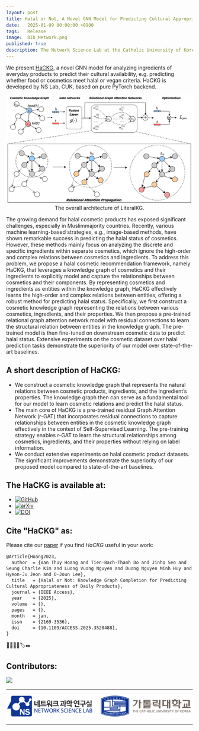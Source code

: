```yaml
---
layout: post
title: Halal or Not, A Novel GNN Model for Predicting Cultural Appropriateness of Everyday Products
date:   2025-01-09 00:00:00 +0900
tags:   Release
image:  Bib_Network.png
published: true
description: The Network Science Lab at the Catholic University of Korea releases Halal or Not (HaCKG), a novel attributed knowledge graph completion model for predicting cultural appropriateness of everyday products (mainly, halal and haram of cosmetics).
---
```


We present [HaCKG](https://github.com/NSLab-CUK/Halal-or-Not), a novel GNN model for analyzing ingredients of everyday products to predict their cultural availability, e.g. predicting whether food or cosmetics meet halal or vegan criteria. HaCKG is developed by NS Lab, CUK, based on pure PyTorch backend.

<p align="center">
  <img src="/images/HaCKG.jpg" alt="LiteralKG Architecture" width="800">
  <br>
  <b></b> The overall architecture of LiteralKG.
</p>

The growing demand for halal cosmetic products has exposed significant challenges, especially in Muslimmajority countries. Recently, various machine learning-based strategies, e.g., image-based methods, have shown remarkable success in predicting the halal status of cosmetics. However, these methods mainly focus on analyzing the discrete and specific ingredients within separate cosmetics, which ignore the high-order and complex relations between cosmetics and ingredients. To address this problem, we propose a halal cosmetic recommendation framework, namely HaCKG, that leverages a knowledge graph of cosmetics and their ingredients to explicitly model and capture the relationships between cosmetics and their components. By representing cosmetics and ingredients as entities within the knowledge graph, HaCKG effectively learns the high-order and complex relations between entities, offering a robust method for predicting halal status. Specifically, we first construct a cosmetic knowledge graph representing the relations between various cosmetics, ingredients, and their properties. We then propose a pre-trained relational graph attention network model with residual connections to learn the structural relation between entities in the knowledge graph. The pre-trained model is then fine-tuned on downstream cosmetic data to predict halal status. Extensive experiments on the cosmetic dataset over halal prediction tasks demonstrate the superiority of our model over state-of-the-art baselines.


## A short description of **HaCKG**:

- We construct a cosmetic knowledge graph that represents the natural relations between cosmetic products, ingredients, and the ingredient’s properties. The knowledge graph then can serve as a fundamental tool for our model to learn cosmetic relations and predict the halal status.
- The main core of HaCKG is a pre-trained residual Graph Attention Network (r-GAT) that incorporates residual connections to capture relationships between entities in the cosmetic knowledge graph effectively in the context of Self-Supervised Learning. The pre-training strategy enables r-GAT to learn the structural relationships among cosmetics, ingredients, and their properties without relying on label information.
- We conduct extensive experiments on halal cosmetic product datasets. The significant improvements demonstrate the superiority of our proposed model compared to state-of-the-art baselines.


## The **HaCKG** is available at:
* [![GitHub](https://img.shields.io/badge/GitHub-Data%20&%20Code-9B9B9B?style=flat-square&logo=GitHub)](https://github.com/NSLab-CUK/Halal-or-Not)
* [![arXiv](https://img.shields.io/badge/arXiv-2501.05768-b31b1b?style=flat-square&logo=arxiv&logoColor=red)](https://arxiv.org/abs/2501.05768)
* [![DOI](http://img.shields.io/:DOI-10.1109/ACCESS.2025.3528488-FAB70C?style=flat-square&logo=doi)](https://doi.org/10.1109/ACCESS.2025.3528488)


## Cite "**HaCKG**" as:

Please cite our [paper](https://doi.org/10.1109/ACCESS.2025.3528488) if you find *HaCKG* useful in your work:
```
@Article{Hoang2023,
  author  = {Van Thuy Hoang and Tien-Bach-Thanh Do and Jinho Seo and Seung Charlie Kim and Luong Vuong Nguyen and Duong Nguyen Minh Huy and Hyeon-Ju Jeon and O-Joun Lee},
  title   = {Halal or Not: Knowledge Graph Completion for Predicting Cultural Appropriateness of Daily Products},
  journal = {IEEE Access},
  year    = {2025},
  volume  = {},
  pages   = {},
  month   = jan,
  issn    = {2169-3536},
  doi     = {10.1109/ACCESS.2025.3528488},
}
```

:page_facing_up::woman_technologist::bookmark_tabs::label::black_nib:	

## Contributors: 

<a href="https://github.com/NSLab-CUK/Unified-Graph-Transformer/graphs/contributors">
  <img src="https://contrib.rocks/image?repo=NSLab-CUK/Unified-Graph-Transformer" />
</a>

***

<a href="https://nslab-cuk.github.io/"><img src="https://github.com/NSLab-CUK/NSLab-CUK/raw/main/Logo_Dual_Wide.png"/></a>

***

